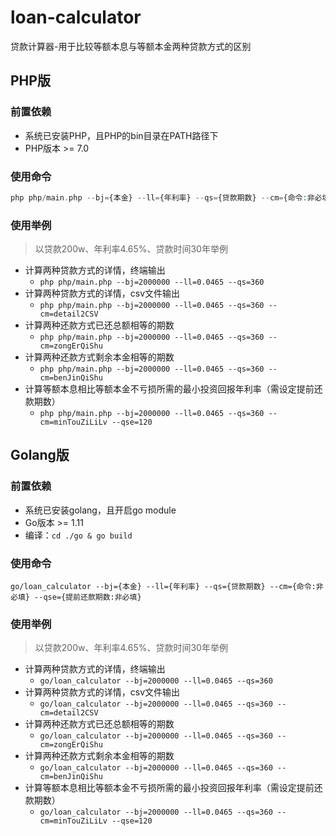 # loan-calculator
贷款计算器-用于比较等额本息与等额本金两种贷款方式的区别

## PHP版
### 前置依赖
- 系统已安装PHP，且PHP的bin目录在PATH路径下
- PHP版本 >= 7.0

### 使用命令
```php
php php/main.php --bj={本金} --ll={年利率} --qs={贷款期数} --cm={命令:非必填} --qse={提前还款期数:非必填}
```

### 使用举例
> 以贷款200w、年利率4.65%、贷款时间30年举例
- 计算两种贷款方式的详情，终端输出
    - `php php/main.php --bj=2000000 --ll=0.0465 --qs=360`
- 计算两种贷款方式的详情，csv文件输出
    - `php php/main.php --bj=2000000 --ll=0.0465 --qs=360 --cm=detail2CSV`
- 计算两种还款方式已还总额相等的期数
    - `php php/main.php --bj=2000000 --ll=0.0465 --qs=360 --cm=zongErQiShu`
- 计算两种还款方式剩余本金相等的期数
    - `php php/main.php --bj=2000000 --ll=0.0465 --qs=360 --cm=benJinQiShu`
- 计算等额本息相比等额本金不亏损所需的最小投资回报年利率（需设定提前还款期数）
    - `php php/main.php --bj=2000000 --ll=0.0465 --qs=360 --cm=minTouZiLiLv --qse=120` 

## Golang版
### 前置依赖
- 系统已安装golang，且开启go module
- Go版本 >= 1.11
- 编译：`cd ./go & go build`

### 使用命令
```shell
go/loan_calculator --bj={本金} --ll={年利率} --qs={贷款期数} --cm={命令:非必填} --qse={提前还款期数:非必填}
```

### 使用举例
> 以贷款200w、年利率4.65%、贷款时间30年举例
- 计算两种贷款方式的详情，终端输出
    - `go/loan_calculator --bj=2000000 --ll=0.0465 --qs=360`
- 计算两种贷款方式的详情，csv文件输出
    - `go/loan_calculator --bj=2000000 --ll=0.0465 --qs=360 --cm=detail2CSV`
- 计算两种还款方式已还总额相等的期数
    - `go/loan_calculator --bj=2000000 --ll=0.0465 --qs=360 --cm=zongErQiShu`
- 计算两种还款方式剩余本金相等的期数
    - `go/loan_calculator --bj=2000000 --ll=0.0465 --qs=360 --cm=benJinQiShu`
- 计算等额本息相比等额本金不亏损所需的最小投资回报年利率（需设定提前还款期数）
    - `go/loan_calculator --bj=2000000 --ll=0.0465 --qs=360 --cm=minTouZiLiLv --qse=120` 
